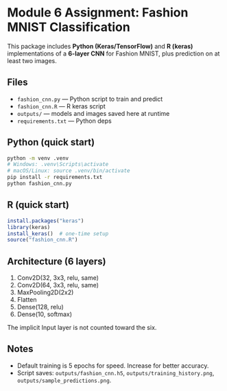 
# Module 6 Assignment: Fashion MNIST Classification

This package includes **Python (Keras/TensorFlow)** and **R (keras)** implementations of a **6-layer CNN** for Fashion MNIST, plus prediction on at least two images.

## Files
- `fashion_cnn.py` — Python script to train and predict
- `fashion_cnn.R` — R keras script
- `outputs/` — models and images saved here at runtime
- `requirements.txt` — Python deps

## Python (quick start)
```bash
python -m venv .venv
# Windows: .venv\Scripts\activate
# macOS/Linux: source .venv/bin/activate
pip install -r requirements.txt
python fashion_cnn.py
```

## R (quick start)
```r
install.packages("keras")
library(keras)
install_keras()  # one-time setup
source("fashion_cnn.R")
```

## Architecture (6 layers)
1) Conv2D(32, 3x3, relu, same)  
2) Conv2D(64, 3x3, relu, same)  
3) MaxPooling2D(2x2)  
4) Flatten  
5) Dense(128, relu)  
6) Dense(10, softmax)

The implicit Input layer is not counted toward the six.

## Notes
- Default training is 5 epochs for speed. Increase for better accuracy.
- Script saves: `outputs/fashion_cnn.h5`, `outputs/training_history.png`, `outputs/sample_predictions.png`.
